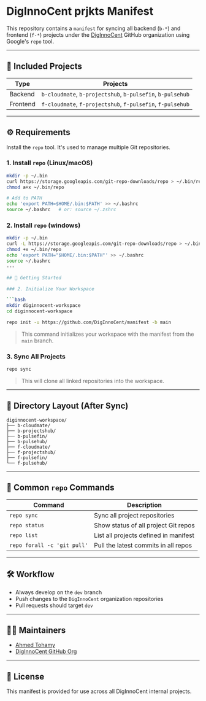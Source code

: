 # DigInnoCent prjkts Manifest

This repository contains a `manifest` for syncing all backend (`b-*`) and frontend (`f-*`) projects under the [DigInnoCent](https://github.com/DigInnoCent) GitHub organization using Google's `repo` tool.

---

## 📁 Included Projects

| Type     | Projects                                                   |
|----------|------------------------------------------------------------|
| Backend  | `b-cloudmate`, `b-projectshub`, `b-pulsefin`, `b-pulsehub` |
| Frontend | `f-cloudmate`, `f-projectshub`, `f-pulsefin`, `f-pulsehub` |

---

## ⚙️ Requirements

Install the `repo` tool. It's used to manage multiple Git repositories.

### 1. Install `repo` (Linux/macOS)

```bash
mkdir -p ~/.bin
curl https://storage.googleapis.com/git-repo-downloads/repo > ~/.bin/repo
chmod a+x ~/.bin/repo

# Add to PATH
echo 'export PATH=$HOME/.bin:$PATH' >> ~/.bashrc
source ~/.bashrc   # or: source ~/.zshrc
```

### 2. Install `repo` (windows)

```bash
mkdir -p ~/.bin
curl -L https://storage.googleapis.com/git-repo-downloads/repo > ~/.bin/repo
chmod +x ~/.bin/repo
echo 'export PATH="$HOME/.bin:$PATH"' >> ~/.bashrc
source ~/.bashrc
---

## 🚀 Getting Started

### 2. Initialize Your Workspace

```bash
mkdir diginnocent-workspace
cd diginnocent-workspace

repo init -u https://github.com/DigInnoCent/manifest -b main
```

> This command initializes your workspace with the manifest from the `main` branch.

### 3. Sync All Projects

```bash
repo sync
```

> This will clone all linked repositories into the workspace.

---

## 📂 Directory Layout (After Sync)

```plaintext
diginnocent-workspace/
├── b-cloudmate/
├── b-projectshub/
├── b-pulsefin/
├── b-pulsehub/
├── f-cloudmate/
├── f-projectshub/
├── f-pulsefin/
└── f-pulsehub/
```

---

## 🧪 Common `repo` Commands

| Command                     | Description                           |
|-----------------------------|---------------------------------------|
| `repo sync`                 | Sync all project repositories         |
| `repo status`               | Show status of all project Git repos  |
| `repo list`                 | List all projects defined in manifest |
| `repo forall -c 'git pull'` | Pull the latest commits in all repos  |

---

## 🛠️ Workflow

* Always develop on the `dev` branch
* Push changes to the `DigInnoCent` organization repositories
* Pull requests should target `dev`

---

## 🧑‍💻 Maintainers

* [Ahmed Tohamy](https://github.com/ahmedtohamy1)
* [DigInnoCent GitHub Org](https://github.com/DigInnoCent)

---

## 📜 License

This manifest is provided for use across all DigInnoCent internal projects.

